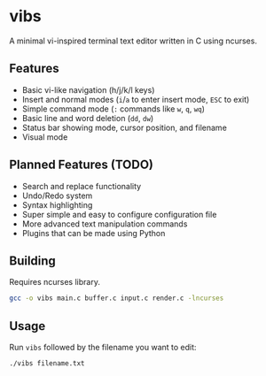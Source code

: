 # vibs

A minimal vi-inspired terminal text editor written in C using ncurses.

## Features

- Basic vi-like navigation (h/j/k/l keys)
- Insert and normal modes (`i`/`a` to enter insert mode, `ESC` to exit)
- Simple command mode (`:` commands like `w`, `q`, `wq`)
- Basic line and word deletion (`dd`, `dw`)
- Status bar showing mode, cursor position, and filename
- Visual mode

## Planned Features (TODO)

- Search and replace functionality
- Undo/Redo system
- Syntax highlighting
- Super simple and easy to configure configuration file
- More advanced text manipulation commands
- Plugins that can be made using Python

## Building

Requires ncurses library.

```bash
gcc -o vibs main.c buffer.c input.c render.c -lncurses
```

## Usage

Run `vibs` followed by the filename you want to edit:

```bash
./vibs filename.txt
```


